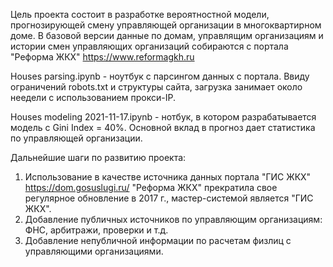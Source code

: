 Цель проекта состоит в разработке вероятностной модели, прогнозирующей смену управляющей организации в многоквартирном доме. В базовой версии данные по домам, управлящим организациям и истории смен управляющих организаций собираются с портала "Реформа ЖКХ" https://www.reformagkh.ru

Houses parsing.ipynb - ноутбук с парсингом данных с портала. Ввиду ограничений robots.txt и структуры сайта, загрузка занимает около неедели с использованием прокси-IP.

Houses modeling 2021-11-17.ipynb - нотбук, в котором разрабатывается модель с Gini Index = 40%. Основной вклад в прогноз дает статистика по управляющей организации.

Дальнейшие шаги по развитию проекта:
  1.  Использование в качестве источника данных портала "ГИС ЖКХ" https://dom.gosuslugi.ru/ "Реформа ЖКХ" прекратила свое регулярное обновление в 2017 г., мастер-системой является "ГИС ЖКХ".
  2.  Добавление публичных источников по управляющим организациям: ФНС, арбитражи, проверки и т.д.
  3.  Добавление непубличной информации по расчетам физлиц с управляющими организациями.
